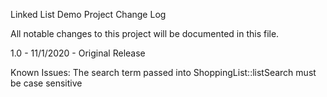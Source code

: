 Linked List Demo Project
Change Log

All notable changes to this project will be documented in this file.

1.0 - 11/1/2020 - Original Release

Known Issues:
The search term passed into ShoppingList::listSearch must be case sensitive